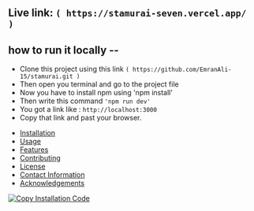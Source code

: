 ## Live link: ``` ( https://stamurai-seven.vercel.app/ ) ```

## how to run it locally --
 * Clone this project using this link ``` ( https://github.com/EmranAli-15/stamurai.git ) ```
 * Then open you terminal and go to the project file
 * Now you have to install npm using 'npm install'
 * Then write this command ``` 'npm run dev' ```
 * You got a link like : ``` http://localhost:3000 ```
 * Copy that link and past your browser.


- [Installation](#installation)
- [Usage](#usage)
- [Features](#features)
- [Contributing](#contributing)
- [License](#license)
- [Contact Information](#contact-information)
- [Acknowledgements](#acknowledgements)


[![Copy Installation Code](https://img.shields.io/badge/copy-installation_code-green)](#installation)
